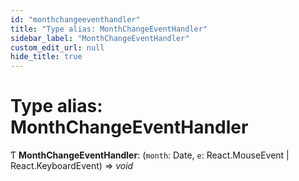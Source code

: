 ```yaml
---
id: "monthchangeeventhandler"
title: "Type alias: MonthChangeEventHandler"
sidebar_label: "MonthChangeEventHandler"
custom_edit_url: null
hide_title: true
---
```


# Type alias: MonthChangeEventHandler

Ƭ **MonthChangeEventHandler**: (`month`: Date, `e`: React.MouseEvent \| React.KeyboardEvent) => *void*
